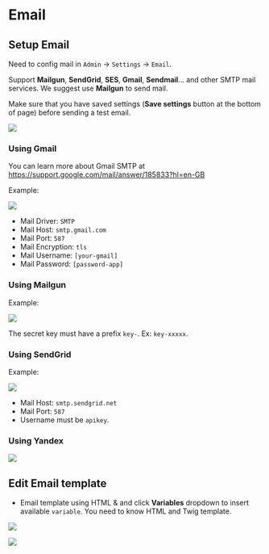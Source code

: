 # Email

## Setup Email

Need to config mail in `Admin` -> `Settings` -> `Email`.

Support **Mailgun**, **SendGrid**, **SES**, **Gmail**, **Sendmail**... and other SMTP mail services. We suggest use **Mailgun** to send mail.

Make sure that you have saved settings (**Save settings** button at the bottom of page) before sending a test email.

![](../images/mail-1.jpg)

### Using Gmail

You can learn more about Gmail SMTP at https://support.google.com/mail/answer/185833?hl=en-GB

Example:

![](../images/mail-2.jpg)

- Mail Driver: `SMTP`
- Mail Host: `smtp.gmail.com`
- Mail Port: `587`
- Mail Encryption: `tls`
- Mail Username: `[your-gmail]`
- Mail Password: `[password-app]`

### Using Mailgun

Example:

![](../images/mail-3.jpg)

The secret key must have a prefix `key-`. Ex: `key-xxxxx`.

### Using SendGrid

Example:

![](../images/mail-4.jpg)

- Mail Host: `smtp.sendgrid.net`
- Mail Port: `587`
- Username must be `apikey`.

### Using Yandex

![](../images/mail-5.jpg)

## Edit Email template

- Email template using HTML & and click **Variables** dropdown to insert available `variable`. You need to know HTML and Twig template.

![](../images/mail-6.jpg)

![](../images/mail-7.png)